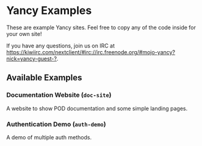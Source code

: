 
# Yancy Examples

These are example Yancy sites. Feel free to copy any of the code inside
for your own site!

If you have any questions, join us on IRC at
<https://kiwiirc.com/nextclient/#irc://irc.freenode.org/#mojo-yancy?nick=yancy-guest-?>.

## Available Examples

### Documentation Website (`doc-site`)

A website to show POD documentation and some simple landing pages.

### Authentication Demo (`auth-demo`)

A demo of multiple auth methods.


